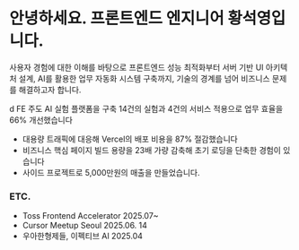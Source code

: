 
# 안녕하세요. 프론트엔드 엔지니어 황석영입니다.

사용자 경험에 대한 이해를 바탕으로 프론트엔드 성능 최적화부터 서버 기반 UI 아키텍처 설계, AI를 활용한 업무
자동화 시스템 구축까지, 기술의 경계를 넘어 비즈니스 문제를 해결하고자 합니다.

d FE 주도 AI 실험 플랫폼을 구축 14건의 실험과 4건의 서비스 적용으로 업무 효율을 66% 개선했습니다
- 대용량 트래픽에 대응해 Vercel의 배포 비용을 87% 절감했습니다
- 비즈니스 핵심 페이지 빌드 용량을 23배 가량 감축해 초기 로딩을 단축한 경험이 있습니다
- 사이드 프로젝트로 5,000만원의 매출을 만들었습니다.

### ETC.

- Toss Frontend Accelerator 2025.07~
- Cursor Meetup Seoul 2025.06. 14
- 우아한형제들, 이펙티브 AI 2025.04
